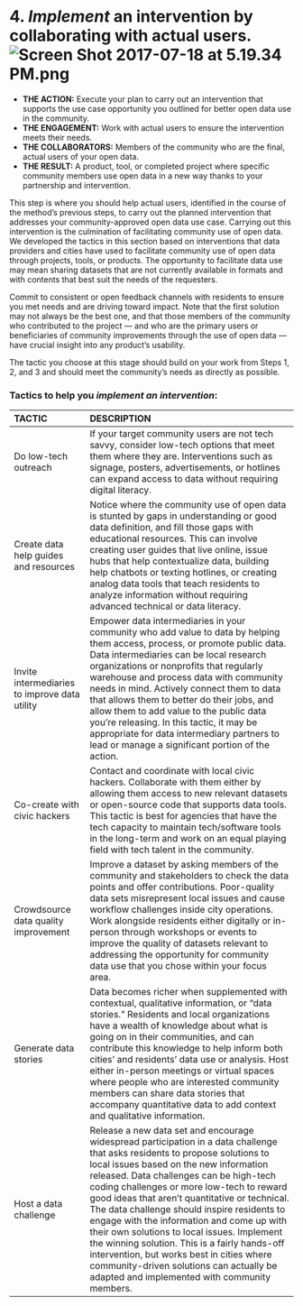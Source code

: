 # 4. _Implement_ an intervention by collaborating with actual users.![](https://lh5.googleusercontent.com/_PEDfdxFsd38pbpiHWSQtBgOCJmqiZNVv-ACAEuhvviwjNKcOAg28RMzpdda7APfasWqEkBt0ii4xvu4oC_4vHgOdCI8s7q3ZyquZyKEZvX2Xp4O6oyWm7WZv6Jcd30xDb_dYdi7 "Screen Shot 2017-07-18 at 5.19.34 PM.png")

* **THE ACTION:** Execute your plan to carry out an intervention that supports the use case opportunity you outlined for better open data use in the community.
* **THE ENGAGEMENT:** Work with actual users to ensure the intervention meets their needs.
* **THE COLLABORATORS:** Members of the community who are the final, actual users of your open data.
* **THE RESULT:** A product, tool, or completed project where specific community members use open data in a new way thanks to your partnership and intervention.

This step is where you should help actual users, identified in the course of the method’s previous steps, to carry out the planned intervention that addresses your community-approved open data use case. Carrying out this intervention is the culmination of facilitating community use of open data. We developed the tactics in this section based on interventions that data providers and cities have used to facilitate community use of open data through projects, tools, or products. The opportunity to facilitate data use may mean sharing datasets that are not currently available in formats and with contents that best suit the needs of the requesters.

Commit to consistent or open feedback channels with residents to ensure you met needs and are driving toward impact. Note that the first solution may not always be the best one, and that those members of the community who contributed to the project — and who are the primary users or beneficiaries of community improvements through the use of open data — have crucial insight into any product’s usability.

The tactic you choose at this stage should build on your work from Steps 1, 2, and 3 and should meet the community’s needs as directly as possible.

### Tactics to help you _implement an intervention_:

| **TACTIC** | **DESCRIPTION** |
| :--- | :--- |
| Do low-tech outreach | If your target community users are not tech savvy, consider low-tech options that meet them where they are. Interventions such as signage, posters, advertisements, or hotlines can expand access to data without requiring digital literacy. |
| Create data help guides and resources | Notice where the community use of open data is stunted by gaps in understanding or good data definition, and fill those gaps with educational resources. This can involve creating user guides that live online, issue hubs that help contextualize data, building help chatbots or texting hotlines, or creating analog data tools that teach residents to analyze information without requiring advanced technical or data literacy. |
| Invite intermediaries to improve data utility | Empower data intermediaries in your community who add value to data by helping them access, process, or promote public data. Data intermediaries can be local research organizations or nonprofits that regularly warehouse and process data with community needs in mind. Actively connect them to data that allows them to better do their jobs, and allow them to add value to the public data you’re releasing. In this tactic, it may be appropriate for data intermediary partners to lead or manage a significant portion of the action. |
| Co-create with civic hackers | Contact and coordinate with local civic hackers. Collaborate with them either by allowing them access to new relevant datasets or open-source code that supports data tools. This tactic is best for agencies that have the tech capacity to maintain tech/software tools in the long-term and work on an equal playing field with tech talent in the community. |
| Crowdsource data quality improvement | Improve a dataset by asking members of the community and stakeholders to check the data points and offer contributions. Poor-quality data sets misrepresent local issues and cause workflow challenges inside city operations. Work alongside residents either digitally or in-person through workshops or events to improve the quality of datasets relevant to addressing the opportunity for community data use that you chose within your focus area. |
| Generate data stories | Data becomes richer when supplemented with contextual, qualitative information, or “data stories.” Residents and local organizations have a wealth of knowledge about what is going on in their communities, and can contribute this knowledge to help inform both cities’ and residents’ data use or analysis. Host either in-person meetings or virtual spaces where people who are interested community members can share data stories that accompany quantitative data to add context and qualitative information. |
| Host a data challenge | Release a new data set and encourage widespread participation in a data challenge that asks residents to propose solutions to local issues based on the new information released. Data challenges can be high-tech coding challenges or more low-tech to reward good ideas that aren’t quantitative or technical. The data challenge should inspire residents to engage with the information and come up with their own solutions to local issues. Implement the winning solution. This is a fairly hands-off intervention, but works best in cities where community-driven solutions can actually be adapted and implemented with community members. |



